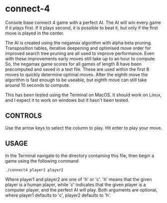 # connect-4
Console base connect 4 game with a perfect AI. The AI will win every game if it plays first. If it plays second, it is possible to beat it, but only if the first move is played in the center.

The AI is created using the negamax algorithm with alpha beta pruning. Transposition tables, iterative deepening and optimised move order for improved search tree pruning are all used to improve performance. Even with these improvements early moves still take up to an hour to compute. So, the negamax game scores for all games of length 8 have been precomputed and saved in a text file. These are used within the first 8 moves to quickly determine optimal moves. After the eighth move the algorithm is fast enough to be useable, but eighth move can still take around 10 seconds to compute.

This has been tested using the Terminal on MacOS. It should work on Linux, and I expect it to work on windows but it hasn't been tested.

## CONTROLS
Use the arrow keys to select the column to play. Hit enter to play your move. 

## USAGE
In the Terminal navigate to the directory containing this file, then begin a game using the following command

`./connect4 player1 player2`

Where player1 and player2 are one of 'h' or 'c'. 'h' means that the given player is a human player, while 'c' indicates that the given player is a computer player, and the perfect AI will play. Both arguments are optional, where player1 defaults to 'c', player2 defaults to 'h'.
